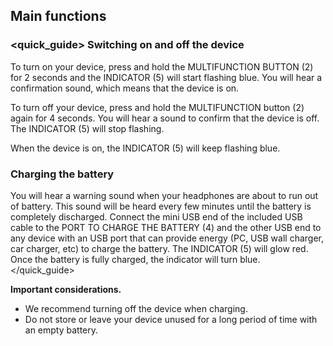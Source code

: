 ## Main functions

### <quick_guide> Switching on and off the device

To turn on your device, press and hold the MULTIFUNCTION BUTTON (2) for 2 seconds and the INDICATOR (5) will start flashing blue. You will hear a confirmation sound, which means that the device is on.

To turn off your device, press and hold the MULTIFUNCTION button (2) again for 4 seconds. You will hear a sound to confirm that the device is off. The INDICATOR (5) will stop flashing.

When the device is on, the INDICATOR (5) will keep flashing blue.

### Charging the battery

You will hear a warning sound when your headphones are about to run out of battery. This sound will be heard every few minutes until the battery is completely discharged. Connect the mini USB end of the included USB cable to the PORT TO CHARGE THE BATTERY (4) and the other USB end to any device with an USB port that can provide energy (PC, USB wall charger, car charger, etc) to charge the battery. The INDICATOR (5) will glow red. Once the battery is fully charged, the indicator will turn blue.
</unique> </quick_guide>

**Important considerations.** 

- We recommend turning off the device when charging. 
- Do not store or leave your device unused for a long period of time with an empty battery.


